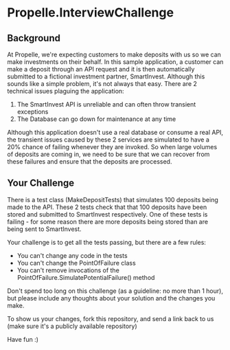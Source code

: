# Propelle.InterviewChallenge

## Background

At Propelle, we're expecting customers to make deposits with us so we can make investments on their behalf.
In this sample application, a customer can make a deposit through an API request and it is then automatically submitted to a fictional investment partner, SmartInvest.
Although this sounds like a simple problem, it's not always that easy. There are 2 technical issues plaguing the application:

1. The SmartInvest API is unreliable and can often throw transient exceptions
1. The Database can go down for maintenance at any time

Although this application doesn't use a real database or consume a real API, the transient issues caused by these 2 services
are simulated to have a 20% chance of failing whenever they are invoked. So when large volumes of deposits are coming in, we need to be sure that we can
recover from these failures and ensure that the deposits are processed.

## Your Challenge

There is a test class (MakeDepositTests) that simulates 100 deposits being made to the API. These 2 tests check that that
100 deposits have been stored and submitted to SmartInvest respectively. One of these tests is failing - for some reason there are more deposits being
stored than are being sent to SmartInvest.

Your challenge is to get all the tests passing, but there are a few rules:

- You can't change any code in the tests
- You can't change the PointOfFailure class
- You can't remove invocations of the PointOfFailure.SimulatePotentialFailure() method

Don't spend too long on this challenge (as a guideline: no more than 1 hour), but please include any thoughts about your solution and the changes you make.

To show us your changes, fork this repository, and send a link back to us (make sure it's a publicly available repository)

Have fun :)
